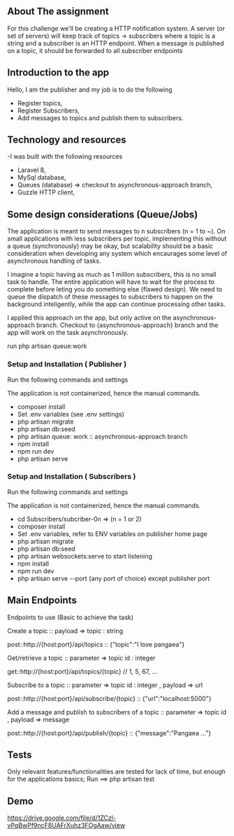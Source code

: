 
## About The assignment

For this challenge we'll be creating a HTTP notification system. A server (or set of servers) will keep track of topics ->
subscribers where a topic is a string and a subscriber is an HTTP endpoint. When a message is published on a topic, it
should be forwarded to all subscriber endpoints


## Introduction to the app


Hello, I am the publisher and my job is to do the following

 - Register topics,
 - Register Subscribers,
 - Add messages to topics and publish them to subscribers.

## Technology and resources

-I was built with the following resources
 - Laravel 8,
 - MySql database,
 - Queues (database) => checkout to asynchronous-approach branch,
 - Guzzle HTTP client,

## Some design considerations (Queue/Jobs)
The application is meant to send messages to n subscribers (n = 1 to ~). 
On small applications with less subscribers per topic, implementing this without a queue (synchronously)
may be okay, but scalability should be a basic consideration when developing any system which
encaurages some level of asynchronous handling of tasks.

I imagine a topic having as much as 1 million subscribers, this is no small task to handle. 
The entire application will have to wait for the process to complete before leting you do something else (flawed design).
We need to queue the dispatch of these messages to subscribers to happen on the background inteligently,
while the app can continue processing other tasks.

I applied this approach on the app, but only active on the asynchronous-approach branch.
Checkout to {asynchronous-approach} branch and the app will work on the task asynchronously.

run php artisan queue:work

### Setup and Installation ( Publisher )

Run the following commands and settings

The application is not containerized, hence the manual commands.

 - composer install
 - Set .env variables (see .env settings)
 - php artisan migrate
 - php artisan db:seed
 - php artisan queue: work :: asynchronous-approach branch
 - npm install
 - npm run dev
 - php artisan serve

 ### Setup and Installation ( Subscribers )

Run the following commands and settings

The application is not containerized, hence the manual commands.

 - cd Subscribers/subcriber-0n => (n = 1 or 2)
 - composer install
 - Set .env variables, refer to ENV variables on publisher home page
 - php artisan migrate
 - php artisan db:seed
 - php artisan websockets:serve to start listening
 - npm install
 - npm run dev
 - php artisan serve --port {any port of choice} except publisher port

## Main Endpoints
Endpoints to use (Basic to achieve the task)



Create a topic :: payload => topic : string

post::http://{host:port}/api/topics :: {"topic":"I love pangaea"}




Get/retrieve a topic :: parameter => topic id : integer

get::http://{host:port}/api/topics/{topic} // 1, 5, 67, ...




Subscribe to a topic :: parameter => topic id : integer , payload => url

post::http://{host:port}/api/subscribe/{topic} :: {"url":"localhost:5000"}




Add a message and publish to subscribers of a topic :: parameter => topic id , payload => message

post::http://{host:port}/api/publish/{topic} :: {"message":"Pangaea ..."}



## Tests

Only relevant features/functionalities are tested for lack of time, but enough for the applications basics;
Run  ==>  php artisan test

## Demo
https://drive.google.com/file/d/1ZCzl-vPqBwPf9ncF8UAFrXuhz3FOgAaw/view


